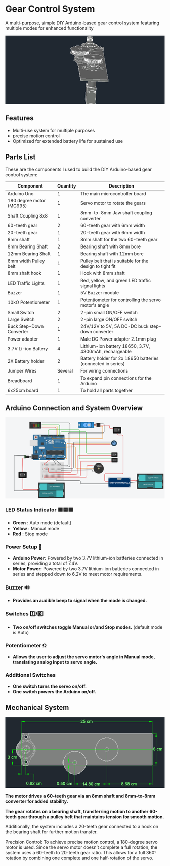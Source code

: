 # Gear Control System
A multi-purpose, simple DIY Arduino-based gear control system featuring multiple modes for enhanced functionality

![GearSystemimg](images/projGIF.gif)

## Features
- Multi-use system for multiple purposes
- precise motion control
- Optimized for extended battery life for sustained use

## Parts List
These are the components I used to build the DIY Arduino-based gear control system:

| Component                 | Quantity | Description                                      |
|---------------------------|----------|--------------------------------------------------|
| Arduino Uno               | 1        | The main microcontroller board                   |
| 180 degree motor (MG995)  | 1        | Servo motor to rotate the gears                  |
| Shaft Coupling 8x8        | 1        | 8mm-to-8mm Jaw shaft coupling converter          |
| 60-teeth gear             | 2        | 60-teeth gear with 6mm width                     |
| 20-teeth gear             | 1        | 20-teeth gear with 6mm width                     |
| 8mm shaft                 | 1        | 8mm shaft for the two 60-teeth gear              |
| 8mm Bearing Shaft         | 2        | Bearing shaft with 8mm bore                      |
| 12mm Bearing Shaft        | 1        | Bearing shaft with 12mm bore                     |
| 6mm width Pulley belt     | 1        | Pulley belt that is suitable for the design to tight fit|
| 8mm shaft hook            | 1        | Hook with 8mm shaft                              |
| LED Traffic Lights        | 1        | Red, yellow, and green LED traffic signal lights |
| Buzzer                    | 1        | 5V Buzzer module                                 |
| 10kΩ Potentiometer        | 1        | Potentiometer for controlling the servo motor's angle|
| Small Switch              | 2        | 2-pin small ON/OFF switch                        |
| Large Switch              | 2        | 2-pin large ON/OFF switch                        |
| Buck Step-Down Converter  | 1        | 24V/12V to 5V, 5A DC-DC buck step-down converter |
| Power adapter             | 1        | Male DC Power adapter 2.1mm plug                 |
| 3.7V Li-ion Battery       | 4        | Lithium-ion battery 18650, 3.7V, 4300mAh, rechargeable|
| 2X Battery holder         | 2        | Battery holder for 2x 18650 batteries (connected in series)|
| Jumper Wires              | Several  | For wiring connections                           |
| Breadboard                | 1        | To expand pin connections for the Arduino        |
| 6x25cm board              | 1        | To hold all parts together                       |

## Arduino Connection and System Overview

![GearSystemimg](images/connection.png)

### LED Status Indicator 🟩🟨🟥
- **Green** : Auto mode (default)
- **Yellow** : Manual mode
- **Red** : Stop mode

### Power Setup 🔋
- **Arduino Power:** Powered by two 3.7V lithium-ion batteries connected in series, providing a total of 7.4V.
- **Motor Power:** Powered by two 3.7V lithium-ion batteries connected in series and stepped down to 6.2V to meet motor requirements.

### Buzzer 🔊
- **Provides an audible beep to signal when the mode is changed.**

### Switches 1️⃣/0️⃣
- **Two on/off switches toggle Manual or/and Stop modes.** (default mode is Auto)

### Potentiometer Ω
- **Allows the user to adjust the servo motor's angle in Manual mode, translating analog input to servo angle.**

### Additional Switches
- **One switch turns the servo on/off.**
- **One switch powers the Arduino on/off.**

## Mechanical System
![GearSystemimg](images/dimension.png)

**The motor drives a 60-teeth gear via an 8mm shaft and 8mm-to-8mm converter for added stability.**

**The gear rotates on a bearing shaft, transferring motion to another 60-teeth gear through a pulley belt that maintains tension for smooth motion.**

Additionally, the system includes a 20-teeth gear connected to a hook on the bearing shaft for further motion transfer.

Precision Control:
To achieve precise motion control, a 180-degree servo motor is used. Since the servo motor doesn’t complete a full rotation, the system uses a 60-teeth to 20-teeth gear ratio. This allows for a full 360° rotation by combining one complete and one half-rotation of the servo.
